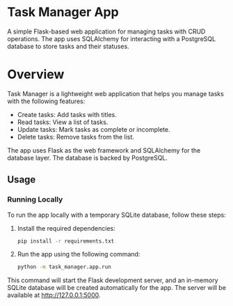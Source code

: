 # Task Manager App
A simple Flask-based web application for managing tasks with CRUD operations. The app uses SQLAlchemy for interacting with a PostgreSQL database to store tasks and their statuses.

# Overview
Task Manager is a lightweight web application that helps you manage tasks with the following features:

* Create tasks: Add tasks with titles.
* Read tasks: View a list of tasks.
* Update tasks: Mark tasks as complete or incomplete.
* Delete tasks: Remove tasks from the list.

The app uses Flask as the web framework and SQLAlchemy for the database layer. The database is backed by PostgreSQL.

## Usage

### Running Locally

To run the app locally with a temporary SQLite database, follow these steps:

1. Install the required dependencies:
    ``` bash    
    pip install -r requirements.txt
    ```

2. Run the app using the following command:
    
    ``` bash
    python -m task_manager.app.run
    ```

This command will start the Flask development server, and an in-memory SQLite database will be created automatically for the app. The server will be available at http://127.0.0.1:5000.
